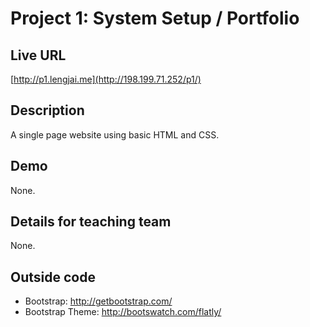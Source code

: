# Project 1: System Setup / Portfolio

## Live URL
[http://p1.lengjai.me](http://198.199.71.252/p1/)

## Description
A single page website using basic HTML and CSS.

## Demo
None.

## Details for teaching team
None.

## Outside code
* Bootstrap: http://getbootstrap.com/
* Bootstrap Theme: http://bootswatch.com/flatly/
